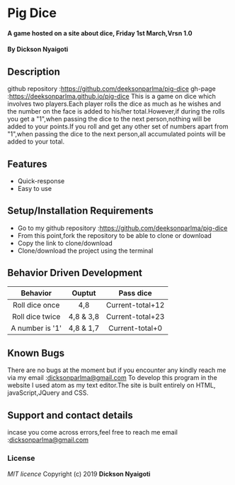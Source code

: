 # Pig Dice
#### A game hosted on a site about dice, Friday 1st March,Vrsn 1.0
#### By **Dickson Nyaigoti**
## Description
github repository :https://github.com/deeksonparlma/pig-dice
gh-page :https://deeksonparlma.github.io/pig-dice
This is a game on dice which involves two players.Each player rolls the dice as much as he wishes and the number on the face is added to his/her total.However,if during the rolls you get a "1",when passing the dice to the next person,nothing will be added to your points.If you roll and get any other set of numbers apart from "1",when passing the dice to the next person,all accumulated points will be added to your total.
## Features
* Quick-response
* Easy to use
## Setup/Installation Requirements
* Go to my github repository :https://github.com/deeksonparlma/pig-dice
* From this point,fork the repository to be able to clone or download
* Copy the link to clone/download
* Clone/download the project using the terminal
## Behavior Driven Development

|     Behavior    |    Ouptut   |      Pass dice        |   
| :-------------: | :--------:  | :-------------------: |
|  Roll dice once |  4,8        |    Current-total+12   |
|  Roll dice twice|  4,8 & 3,8  |    Current-total+23   |
|  A number is '1'|  4,8 & 1,7  |    Current-total+0    |


## Known Bugs
There are no bugs at the moment but if you encounter any kindly reach me via my email :dicksonparlma@gmail.com
 To develop this program in the website I used atom as my text editor.The site is built entirely on HTML, javaScript,JQuery and CSS.
## Support and contact details
 incase you come across errors,feel free to reach me
email :dicksonparlma@gmail.com
### License
*MIT licence*
Copyright (c) 2019 **Dickson Nyaigoti**
